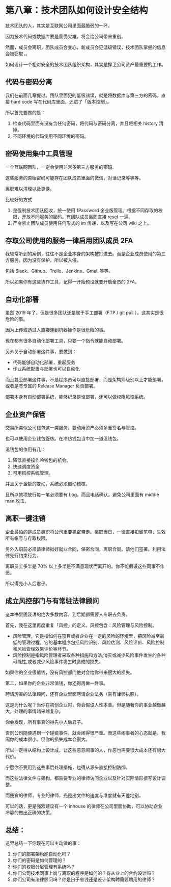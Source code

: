 # 第八章：技术团队如何设计安全结构

技术团队的人，其实是互联网公司里面最脆弱的一环。

因为技术代码或数据库要是蒙受灾难，将会给公司带来重创。

然而，成员会离职，团队成员会变心，新成员会犯低级错误，技术团队掌握的信息会被窃取，。

如何设计一个相对安全的技术团队组织架构，其实是捍卫公司资产最重要的工作。

## 代码与密码分离

我们在前面几章提过。团队里面犯的低级错误，就是将数据库与第三方的密码，直接 hard code 写在代码库里面，还进了「版本控制」。

所以首先要做的是：

1. 检查代码里面有没有含任何密码，将代码与密码分离，并且将相关 history 清掉。
2. 不同环境的代码使用不同环境的密码。

## 密码使用集中工具管理

一个互联网团队，一定会使用非常多第三方服务的密码。

这些服务的原始密码可能存在团队成员里面的微信，对话记录等等等。

离职难以清理以及更换。

比较好的方式

1. 是强制技术团队回收，统一使用 1Password 企业版管理。根据不同存取的权限，开放不同服务的密码。有团队成员离职直接 reset 一遍。
2. 严令禁止团队成员使用任何形式的 im 传递，以及写在公司 wiki 之上。

## 存取公司使用的服务一律启用团队成员 2FA

我较常听到的案例，往往不是企业本身的架构被打进去。而是企业成员使用的第三方服务，因为没有保护，所以被入侵。

包括 Slack、Github、Trello、Jenkins、Gmail 等等。

所以如果你有这些协作工具，记得一开始预设就要开启全员的 2FA。

## 自动化部署

虽然 2019 年了，但是很多团队还是属于手工部署（FTP / git pull ）。这其实是很危险的事。

因为上传或透过人直接连到机器操作是很危险的事。

现在都有很多自动化部署工具，只要一个指令就能自动部署。

另外关于自动部署这件事，要做到：

* 代码能够自动化部署，重起服务
* 作业系统配置与部署也可以自动化

而且甚至部署这件事，不是程序员可以直接部署，而是架构师级别以上才能部署，或者是有专属的 Release Manager 负责部署。

部署本身有自动部署系统，能够纪录是谁部署，还可以做权限风控系统。

## 企业资产保管

交易所类似公司钱包这一类服务。要动用资产必须多重签名与管控。

也可以使用企业钱包签核。在冷热钱包当中加一道温钱包。

温钱包的作用有几：

1. 降低直接操作冷钱包的机会。
2. 快速调度资金
3. 可用风控系统管理。

并且关于金额的变动，系统必须自动稽核。

且所以款项放行每一笔必须要有 Log。而且电话确认。避免公司里面有 middle man 攻击。


## 离职一键注销

企业最怕的是成员离职将公司重要机密带走。离职当日，一律直接扣留笔电，失效所有帐号与存取权限。

另外入职前必须请律师拟好就业合同，保密合同，离职合同。请他们签署。利用法律先行约束行为。

离职员工多半是 70% 以上多半是不满意现状而离开的。你不能假设这些同事不作恶。

所以得先小人后君子。

## 成立风控部门与有常驻法律顾问

这本书里面我讲的绝大多数内容，到后期都需要人专职去负责。

首先，我在这里再度重复「风控」的定义。风控包含：风险管理与风险控制。

* 风险管理，它是指如何在项目或者企业在一定的风险的环境里，把风险减至最低的管理过程。它的基本程序包括风险识别、风险估测、风险评价、风险控制和风险管理效果评价等环节。
* 风险控制是指风险管理者采取各种措施和方法,消灭或减少风险事件发生的各种可能性,或者减少风险事件发生时造成的损失。

如果你的企业很值钱，没有风控部门绝对会给你带来很大的损失。

第二，如果你的企业非常值钱，你还得再做一件事。

聘请厉害的法律顾问，还有企业里面聘请企业法务（需有律师执照）。

这是为什么呢？当你在初创企业时，你会假设人性本善。但是随著你的事业越做越大，处理的事情越来越复杂。

你会发现，所有事真的得先小人后君子。

否则公司随便遇到一个碰瓷事件，就会闹得很严重。而这些闹事者的心态就是，我闹你的成本很小。但你的损失成本会很大。

所以一定得从结构上设计成，让这些恶意闹事的人，作恶也需要很大成本还有很大代价。

宁愿你不要用到这些事后处理措施，也得从源头直接控制防御。

而这些法律文件与架构，都需要专业的律师访问企业以及针对实际情形撰写设计调整。

而便宜的律师，专业的律师，光是出文件的速度与准度就有天差地别。

可以的话，更是强烈建议有一个 inhouse 的律师在公司里面协助，可以协助企业冷静的做出正确的决策。


## 总结：

这里总结一下你现在可以主动做的事：

1. 你们的部署架构能自动化吗？
2. 你们的密码是如何管理的？
3. 你们的权限分层管理有系统吗？
4. 你们公司技术同事上岗与离职的程序是如何的？有从业上的合约设计吗？
5. 你们公司有法律顾问吗？你是出于省钱还是设计架构聘需要聘用的律师？
